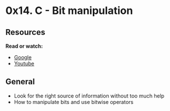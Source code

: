 # 0x14. C - Bit manipulation

## Resources

**Read or watch:**

* [Google](https://www.google.com)
* [Youtube](https://www.youtube.com)

## General

* Look for the right source of information without too much help
* How to manipulate bits and use bitwise operators
